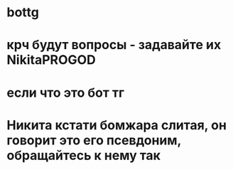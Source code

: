 # bottg
# крч будут вопросы - задавайте их NikitaPROGOD
# если что это бот тг
# Никита кстати бомжара слитая, он говорит это его псевдоним, обращайтесь к нему так
